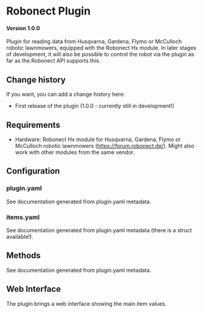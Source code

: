 # Robonect Plugin

#### Version 1.0.0

Plugin for reading data from Husqvarna, Gardena, Flymo or McCulloch robotic lawnmowers, equipped with the Robonect Hx module.
In later stages of development, it will also be possible to control the robot via the plugin as far as the Robonect API supports this.

## Change history

If you want, you can add a change history here:
- First release of the plugin (1.0.0 - currently still in development!)

## Requirements

- Hardware: Robonect Hx module for Husqvarna, Gardena, Flymo or McCulloch robotic lawnmowers (https://forum.robonect.de/).
Might also work with other modules from the same vendor.

## Configuration

### plugin.yaml

See documentation generated from plugin.yaml metadata.

### items.yaml

See documentation generated from plugin.yaml metadata (there is a struct available!).

## Methods
See documentation generated from plugin.yaml metadata.


## Web Interface

The plugin brings a web interface showing the main item values.
 